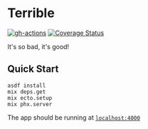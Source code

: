 # Terrible

[![gh-actions](https://github.com/terriblefinance/server/workflows/Continuous%20Integration/badge.svg)](https://github.com/terriblefinance/server/actions?workflow=Continuous+Integration)
[![Coverage Status](https://coveralls.io/repos/github/terriblefinance/server/badge.svg?branch=main)](https://coveralls.io/github/terriblefinance/server?branch=main)

It's so bad, it's good!

## Quick Start

```shell
asdf install
mix deps.get
mix ecto.setup
mix phx.server
```

The app should be running at [`localhost:4000`](http://localhost:4000)
